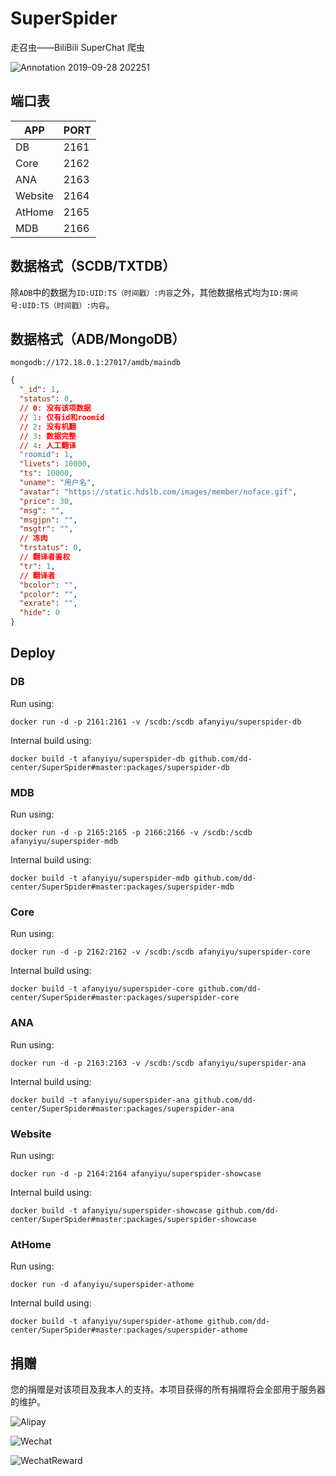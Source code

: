# SuperSpider

走召虫——BiliBili SuperChat 爬虫

![Annotation 2019-09-28 202251](https://user-images.githubusercontent.com/20179549/65817757-acb5f880-e23d-11e9-93c6-e5ff445b9880.png)

## 端口表

| APP     | PORT |
| ------- | ---- |
| DB      | 2161 |
| Core    | 2162 |
| ANA     | 2163 |
| Website | 2164 |
| AtHome  | 2165 |
| MDB     | 2166 |

## 数据格式（SCDB/TXTDB）

除`ADB`中的数据为`ID:UID:TS（时间戳）:内容`之外，其他数据格式均为`ID:房间号:UID:TS（时间戳）:内容`。

## 数据格式（ADB/MongoDB）

`mongodb://172.18.0.1:27017/amdb/maindb`

```json with comments
{
  "_id": 1,
  "status": 0,
  // 0: 没有该项数据
  // 1: 仅有id和roomid
  // 2: 没有机翻
  // 3: 数据完整
  // 4: 人工翻译
  "roomid": 1,
  "livets": 10000,
  "ts": 10000,
  "uname": "用户名",
  "avatar": "https://static.hdslb.com/images/member/noface.gif",
  "price": 30,
  "msg": "",
  "msgjpn": "",
  "msgtr": "",
  // 冻肉
  "trstatus": 0,
  // 翻译者鉴权
  "tr": 1,
  // 翻译者
  "bcolor": "",
  "pcolor": "",
  "exrate": "",
  "hide": 0
}
```

## Deploy

### DB

Run using:

`docker run -d -p 2161:2161 -v /scdb:/scdb afanyiyu/superspider-db`

Internal build using:

`docker build -t afanyiyu/superspider-db github.com/dd-center/SuperSpider#master:packages/superspider-db`

### MDB

Run using:

`docker run -d -p 2165:2165 -p 2166:2166 -v /scdb:/scdb afanyiyu/superspider-mdb`

Internal build using:

`docker build -t afanyiyu/superspider-mdb github.com/dd-center/SuperSpider#master:packages/superspider-mdb`

### Core

Run using:

`docker run -d -p 2162:2162 -v /scdb:/scdb afanyiyu/superspider-core`

Internal build using:

`docker build -t afanyiyu/superspider-core github.com/dd-center/SuperSpider#master:packages/superspider-core`

### ANA

Run using:

`docker run -d -p 2163:2163 -v /scdb:/scdb afanyiyu/superspider-ana`

Internal build using:

`docker build -t afanyiyu/superspider-ana github.com/dd-center/SuperSpider#master:packages/superspider-ana`

### Website

Run using:

`docker run -d -p 2164:2164 afanyiyu/superspider-showcase`

Internal build using:

`docker build -t afanyiyu/superspider-showcase github.com/dd-center/SuperSpider#master:packages/superspider-showcase`

### AtHome

Run using:

`docker run -d afanyiyu/superspider-athome`

Internal build using:

`docker build -t afanyiyu/superspider-athome github.com/dd-center/SuperSpider#master:packages/superspider-athome`

## 捐赠

您的捐赠是对该项目及我本人的支持。本项目获得的所有捐赠将会全部用于服务器的维护。

![Alipay](https://raw.githubusercontent.com/dd-center/SuperSpider/master/docs/pay/Alipay.jpg)

![Wechat](https://raw.githubusercontent.com/dd-center/SuperSpider/master/docs/pay/Wechat.png)

![WechatReward](https://raw.githubusercontent.com/dd-center/SuperSpider/master/docs/pay/WechatReward.png)
